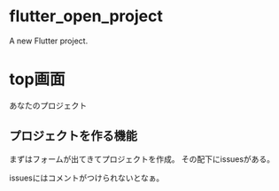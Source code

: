 # flutter_open_project

A new Flutter project.

# top画面
あなたのプロジェクト

## プロジェクトを作る機能
まずはフォームが出てきてプロジェクトを作成。
その配下にissuesがある。

issuesにはコメントがつけられないとなぁ。